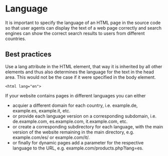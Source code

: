 # Language

It is important to specify the language of an HTML page in the source code so that user agents can display the text of a web page correctly and search engines can show the correct search results to users from different countries. 

## Best practices

Use a lang attribute in the HTML element, that way it is inherited by all other elements and thus also determines the language for the text in the head area. This would not be the case if it were specified in the body element.


```
<html lang="en">
```


If your website contains pages in different languages you can either 
* acquier a different domain for each country, i.e. example.de, example.es, example.it, etc.
* or provide each language version on a corresponding subdomain, i.e. de.example.com, es.example.com, it.example.com, etc.
* or create a corresponding subdirectory for each language, with the main version of the website remaining in the main directory, e.g. example.com/es/ or example.com/it/.
* or finally for dynamic pages add a parameter for the respective language to the URL, e.g. example.com/products.php?lang=es.
